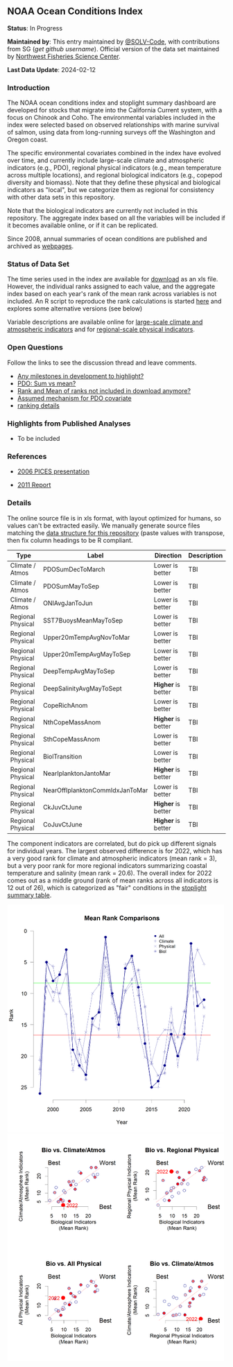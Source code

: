 ## NOAA Ocean Conditions Index

**Status**: In Progress

**Maintained by**: This entry maintained by [@SOLV-Code](https://github.com/SOLV-Code), with contributions from SG (*get github username*). Official version of the data set maintained by [Northwest Fisheries Science Center](https://www.fisheries.noaa.gov/about/northwest-fisheries-science-center).

**Last Data Update**: 2024-02-12

### Introduction

The NOAA ocean conditions index and stoplight summary dashboard are developed for stocks that migrate into the California Current system, with a focus on Chinook and Coho. The environmental variables included in the index were selected based on observed relationships with marine survival of salmon, using data from long-running surveys off the Washington and Oregon coast.

The specific environmental covariates combined in the index have evolved over time, and currently include large-scale climate and atmospheric indicators (e.g., PDO), regional physical indicators (e.g., mean temperature across multiple locations), and regional biological indicators (e.g., copepod diversity and biomass). Note that they define these physical and biological indicators as "local", but we categorize them as regional for consistency with other data sets in this repository.

Note that the biological indicators are currently not included in this repository. The aggregate index based on all the variables will be included if it becomes available online, or if it can be replicated. 

Since 2008, annual summaries of ocean conditions are published and archived as [webpages](https://www.fisheries.noaa.gov/west-coast/science-data/summary-ocean-indicators-2008-present). 


### Status of Data Set

The time series used in the index are available for 
[download](https://www.fisheries.noaa.gov/west-coast/science-data/ocean-conditions-indicators-trends) as an xls file. However, the individual ranks assigned to each value, and the aggregate index based on each year's rank of the mean rank across variables is not included. An R script to reproduce the rank calculations is started [here](https://github.com/SOLV-Code/Open-Source-Env-Cov-PacSalmon/blob/main/CODE/NOAA_OceanConditionsIndex/1_OceanCondIdx_CalculateRanks.R) and explores some alternative versions (see below)



Variable descriptions are available online for [large-scale climate and atmospheric indicators](https://www.fisheries.noaa.gov/west-coast/science-data/climate-and-atmospheric-indicators) and for [regional-scale physical indicators](https://www.fisheries.noaa.gov/west-coast/science-data/local-physical-indicators).


### Open Questions 

Follow the links to see the discussion thread and leave comments.

* [Any milestones in development to highlight?](https://github.com/SOLV-Code/Open-Source-Env-Cov-PacSalmon/issues/36)
* [PDO: Sum vs mean?](https://github.com/SOLV-Code/Open-Source-Env-Cov-PacSalmon/issues/37)
* [Rank and Mean of ranks not included in download anymore?](https://github.com/SOLV-Code/Open-Source-Env-Cov-PacSalmon/issues/38)
* [Assumed mechanism for PDO covariate](https://github.com/SOLV-Code/Open-Source-Env-Cov-PacSalmon/issues/69)
* [ranking details](https://github.com/SOLV-Code/Open-Source-Env-Cov-PacSalmon/issues/104)

### Highlights from Published Analyses

* To be included





### References

* [2006 PICES presentation](https://meetings.pices.int/publications/presentations/PICES_15/Ann15_S1/S1_Casillas-Peterson.pdf)

* [2011 Report](https://meridian.allenpress.com/jfwm/article-supplement/138759/pdf/10_3996_042010-jfwm-009_s6/)




### Details


The online source file is in xls format, with layout optimized for humans, so values can't be extracted easily. We manually generate source files matching the [data structure for this repository](https://github.com/SOLV-Code/Open-Source-Env-Cov-PacSalmon/tree/main/DATA) (paste values with transpose, then fix column headings to be R compliant.



Type	| Label| Direction | Description
-- | -- | -- | --
Climate / Atmos |  PDOSumDecToMarch  | Lower is better | TBI
Climate / Atmos |  		PDOSumMayToSep | Lower is better | TBI
Climate / Atmos |  		ONIAvgJanToJun | Lower is better | TBI
Regional Physical |		SST7BuoysMeanMayToSep | Lower is better | TBI
Regional Physical |		Upper20mTempAvgNovToMar | Lower is better | TBI
Regional Physical |		Upper20mTempAvgMayToSep | Lower is better | TBI
Regional Physical |		DeepTempAvgMayToSep | Lower is better | TBI
Regional Physical |		DeepSalinityAvgMayToSept | **Higher** is better | TBI
Regional Physical |	CopeRichAnom| Lower is better | TBI
Regional Physical |	NthCopeMassAnom| **Higher** is better | TBI
Regional Physical |	SthCopeMassAnom| Lower is better | TBI
Regional Physical |	BiolTransition| Lower is better | TBI
Regional Physical |	NearIplanktonJantoMar| **Higher** is better | TBI
Regional Physical |	NearOffIplanktonCommIdxJanToMar| Lower is better | TBI
Regional Physical |	CkJuvCtJune| **Higher** is better | TBI
Regional Physical |	CoJuvCtJune| **Higher** is better | TBI





The component indicators are correlated, but do pick up different signals for individual years. The largest observed difference is for 2022, which has a very good rank for climate and atmospheric indicators (mean rank = 3), but a very poor rank for more regional indicators summarizing coastal temperature and salinity (mean rank = 20.6). The overall index for 2022 comes out as a middle ground (rank of mean ranks across all indicators is 12 out of 26), which is categorized as "fair" conditions in the [stoplight summary table](https://www.fisheries.noaa.gov/west-coast/science-data/ocean-conditions-indicators-trends).

<img src="https://github.com/SOLV-Code/Open-Source-Env-Cov-PacSalmon/blob/main/OUTPUT/NOAA_OceanConditionsIndex/MeanRankComparison.png" width="500">

<img src="https://github.com/SOLV-Code/Open-Source-Env-Cov-PacSalmon/blob/main/OUTPUT/NOAA_OceanConditionsIndex/MeanRankScatterplot.png" width="500">
